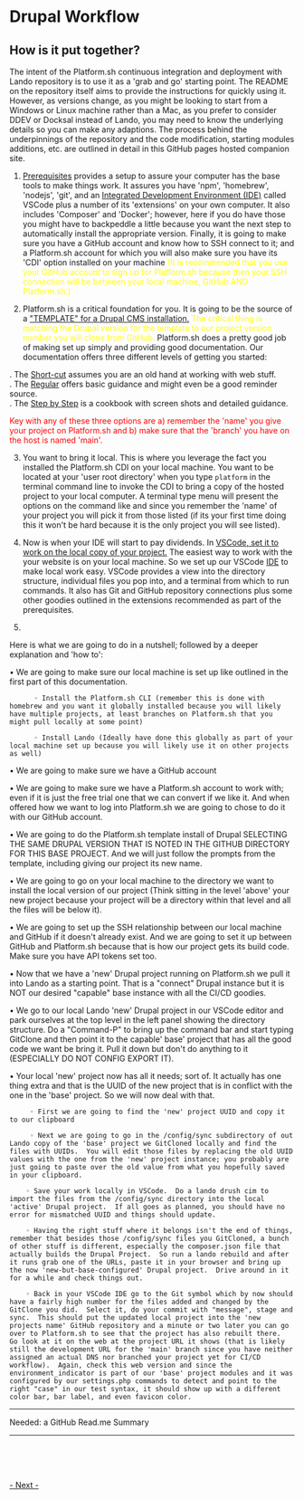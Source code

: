 
# Drupal Workflow
## How is it put together?

The intent of the Platform.sh continuous integration and deployment with Lando repository is to use it as a 'grab and go' starting point.  The README on the repository itself aims to provide the instructions for quickly using it.  However, as versions change, as you might be looking to start from a Windows or Linux machine rather than a Mac, as you prefer to consider DDEV or Docksal instead of Lando, you may need to know the underlying details so you can make any adaptions.  The process behind the underpinnings of the repository and the code modification, starting modules additions, etc. are outlined in detail in this GitHub pages hosted companion site.

1) [Prerequisites](../cicd/prerequisites.md) provides a setup to assure your computer has the base tools to make things work.  It assures you have 'npm', 'homebrew', 'nodejs', 'git', and an [Integrated Development Environment (IDE)](../book/ide.md) called VSCode plus a number of its 'extensions' on your own computer.  It also includes 'Composer' and 'Docker'; however, here if you do have those you might have to backpeddle a little because you want the next step to automatically install the appropriate version.  Finally, it is going to make sure you have a GitHub account and know how to SSH connect to it; and a Platform.sh account for which you will also make sure you have its 'CDI' option installed on your machine <font color=yellow> (It is recommended that you use your GitHub account to sign up for Platform.sh because then your SSH connection will be between your local machine, GitHub AND Platform.sh.)</font> 

2) Platform.sh is a critical foundation for you.   It is going to be the source of a ["TEMPLATE" for a Drupal CMS installation.](cicd/platformshdrupal.md)  <font color=yellow> The critical thing is matching the Drupal version for the template to our project version number you will clone from GitHub.</font>   Platform.sh does a pretty good job of making set up simply and providing good documentation.  Our documentation offers three different levels of getting you started:

  . The [Short-cut](../cicd/platformshdrupal.md#Short-cut-approach:) assumes you are an old hand at working with web stuff.  
  . The [Regular](../cicd/platformshdrupal.md#Regular-approach:) offers basic guidance and might even be a good reminder source.  
  . The [Step by Step](../cicd/platformshdrupal.md#Step-by-Step) is a cookbook with screen shots and detailed guidance. 
  
<font color=red>Key with any of these three options are a) remember the 'name' you give your project on Platform.sh and b) make sure that the 'branch' you have on the host is named 'main'.</font>

3) You want to bring it local.  This is where you leverage the fact you installed the Platform.sh CDI on your local machine.  You want to be located at your 'user root directory' when you type `platform` in the terminal command line to invoke the CDI to bring a copy of the hosted project to your local computer.  A terminal type menu will present the options on the command like and since you remember the 'name' of your project you will pick it from those listed (if its your first time doing this it won't be hard because it is the only project you will see listed).
 
5) Now is when your IDE will start to pay dividends.  In [VSCode, set it to work on the local copy of your project.](vscodedrupallocal.md) The easiest way to work with the your website is on your local machine.  So we set up our VSCode [IDE](../book/ide.md) to make local work easy.  VSCode provides a view into the directory structure, individual files you pop into, and a terminal from which to run commands.  It also has Git and GitHub repository connections plus some other goodies outlined in the extensions recommended as part of the prerequisites. 

6) 





Here is what we are going to do in a nutshell; followed by a deeper explanation and 'how to':

  • We are going to make sure our local machine is set up like outlined in the first part of this documentation.
  
          ◦ Install the Platform.sh CLI (remember this is done with homebrew and you want it globally installed because you will likely have multiple projects, at least branches on Platform.sh that you might pull locally at some point)
          
          ◦ Install Lando (Ideally have done this globally as part of your local machine set up because you will likely use it on other projects as well)
          
   • We are going to make sure we have a GitHub account
   
   • We are going to make sure we have a Platform.sh account to work with; even if it is just the free trial one that we can convert if we like it.  And when offered how we want to log into Platform.sh we are going to chose to do it with our GitHub account.
   
   • We are going to do the Platform.sh template install of Drupal SELECTING THE SAME DRUPAL VERSION THAT IS NOTED IN THE GITHUB DIRECTORY FOR THIS BASE PROJECT.  And we will just follow the prompts from the template, including giving our project its new name.
   
   • We are going to go on your local machine to the directory we want to install the local version of our project (Think sitting in the level 'above'  your new project because your project will be a directory within that level and all the files will be below it). 
   
   • We are going to set up the SSH relationship between our local machine and GitHub if it doesn't already exist.  And we are going to set it up between GitHub and Platform.sh because that is how our project gets its build code.  Make sure you have API tokens set too.
   
   • Now that we have a 'new' Drupal project running on Platform.sh we pull it into Lando as a starting point.   That is a "connect" Drupal instance but it is NOT our desired "capable" base instance with all the CI/CD goodies.
   
  • We go to our local Lando 'new' Drupal project in our VSCode editor and park ourselves at the top level in the left panel showing the directory structure.  Do a "Command-P" to bring up the command bar and start typing GitClone and then point it to the capable' base' project that has all the good code we want be bring it.  Pull it down but don't do anything to it (ESPECIALLY DO NOT CONFIG EXPORT IT).
  
  • Your local 'new' project now has all it needs; sort of.  It actually has one thing extra and that is the UUID of the new project that is in conflict with the one in the 'base' project.  So we will now deal with that.
  
         ◦ First we are going to find the 'new' project UUID and copy it to our clipboard
         
         ◦ Next we are going to go in the /config/sync subdirectory of out Lando copy of the 'base' project we GitCloned locally and find the files with UUIDs.  You will edit those files by replacing the old UUID values with the one from the 'new' project instance; you probably are just going to paste over the old value from what you hopefully saved in your clipboard.
         
        ◦ Save your work locally in VSCode.  Do a lando drush cim to import the files from the /config/sync directory into the local 'active' Drupal project.  If all goes as planned, you should have no error for mismatched UUID and things should update.
        
        ◦ Having the right stuff where it belongs isn't the end of things, remember that besides those /config/sync files you GitCloned, a bunch of other stuff is different, especially the composer.json file that actually builds the Drupal Project.  So run a lando rebuild and after it runs grab one of the URLs, paste it in your browser and bring up the now 'new-but-base-configured' Drupal project.  Drive around in it for a while and check things out.
        
        ◦ Back in your VSCode IDE go to the Git symbol which by now should have a fairly high number for the files added and changed by the GitClone you did.  Select it, do your commit with "message", stage and sync.  This should put the updated local project into the 'new projects name' GitHub repository and a minute or two later you can go over to Platform.sh to see that the project has also rebuilt there.  Go look at it on the web at the project URL it shows (that is likely still the development URL for the 'main' branch since you have neither assigned an actual DNS nor branched your project yet for CI/CD workflow).  Again, check this web version and since the environment_indicator is part of our 'base' project modules and it was configured by our settings.php commands to detect and point to the right "case" in our test syntax, it should show up with a different color bar, bar label, and even favicon color. 

***********
Needed: a GitHub Read.me Summary
***********

<br>
<br>
<br>

[- Next -](../cicd/prerequisites.md)
